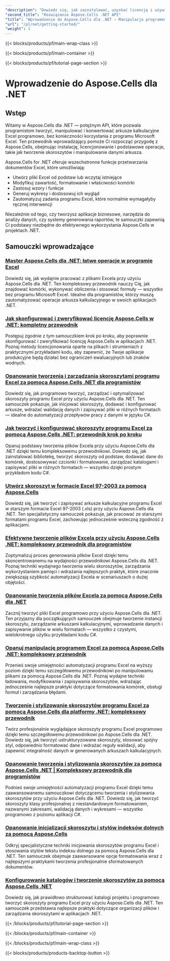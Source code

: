 ```yaml
---
"description": "Dowiedz się, jak zainstalować, uzyskać licencję i używać Aspose.Cells dla platformy .NET, korzystając z kompleksowych samouczków obejmujących podstawy tworzenia, przetwarzania i automatyzacji plików Excel."
"second_title": "Rozwiązanie Aspose.Cells .NET API"
"title": "Wprowadzenie do Aspose.Cells dla .NET — Manipulacja programem Excel"
"url": "/pl/net/getting-started/"
"weight": 1
---
```


{{< blocks/products/pf/main-wrap-class >}}

{{< blocks/products/pf/main-container >}}

{{< blocks/products/pf/tutorial-page-section >}}


# Wprowadzenie do Aspose.Cells dla .NET

## Wstęp

Witamy w Aspose.Cells dla .NET — potężnym API, które pozwala programistom tworzyć, manipulować i konwertować arkusze kalkulacyjne Excel programowo, bez konieczności korzystania z programu Microsoft Excel. Ten przewodnik wprowadzający pomoże Ci rozpocząć przygodę z Aspose.Cells, obejmując instalację, licencjonowanie i podstawowe operacje, takie jak tworzenie skoroszytów i manipulowanie danymi arkusza.

Aspose.Cells for .NET oferuje wszechstronne funkcje przetwarzania dokumentów Excel, które umożliwiają:
- Utwórz pliki Excel od podstaw lub wczytaj istniejące
- Modyfikuj zawartość, formatowanie i właściwości komórki
- Zastosuj wzory i funkcje
- Generuj wykresy i dostosowuj ich wygląd
- Zautomatyzuj zadania programu Excel, które normalnie wymagałyby ręcznej interwencji

Niezależnie od tego, czy tworzysz aplikacje biznesowe, narzędzia do analizy danych, czy systemy generowania raportów, te samouczki zapewnią Ci podstawy niezbędne do efektywnego wykorzystania Aspose.Cells w projektach .NET.

## Samouczki wprowadzające

### [Master Aspose.Cells dla .NET: łatwe operacje w programie Excel](./aspose-cells-dotnet-excel-operations)
Dowiedz się, jak wydajnie pracować z plikami Excela przy użyciu Aspose.Cells dla .NET. Ten kompleksowy przewodnik nauczy Cię, jak znajdować komórki, wykonywać obliczenia i stosować formuły — wszystko bez programu Microsoft Excel. Idealne dla programistów, którzy muszą zautomatyzować operacje arkusza kalkulacyjnego w swoich aplikacjach .NET.

### [Jak skonfigurować i zweryfikować licencję Aspose.Cells w .NET: kompletny przewodnik](./aspose-cells-license-setup-dotnet-guide)
Postępuj zgodnie z tym samouczkiem krok po kroku, aby poprawnie skonfigurować i zweryfikować licencję Aspose.Cells w aplikacjach .NET. Poznaj metody licencjonowania oparte na plikach i strumieniach z praktycznymi przykładami kodu, aby zapewnić, że Twoje aplikacje produkcyjne będą działać bez ograniczeń ewaluacyjnych lub znaków wodnych.

### [Opanowanie tworzenia i zarządzania skoroszytami programu Excel za pomocą Aspose.Cells .NET dla programistów](./aspose-cells-net-workbook-creation-management)
Dowiedz się, jak programowo tworzyć, zarządzać i optymalizować skoroszyty programu Excel przy użyciu Aspose.Cells dla .NET. Ten samouczek pokazuje, jak inicjować skoroszyty, dodawać i konfigurować arkusze, wdrażać walidację danych i zapisywać pliki w różnych formatach — idealne do automatyzacji przepływów pracy z danymi w języku C#.

### [Jak tworzyć i konfigurować skoroszyty programu Excel za pomocą Aspose.Cells .NET: przewodnik krok po kroku](./create-configure-excel-workbook-aspose-cells-net)
Opanuj podstawy tworzenia plików Excela przy użyciu Aspose.Cells dla .NET dzięki temu kompleksowemu przewodnikowi. Dowiedz się, jak zainstalować bibliotekę, tworzyć skoroszyty od podstaw, dodawać dane do komórek, dostosowywać czcionki i formatowanie, zarządzać katalogami i zapisywać pliki w różnych formatach — wszystko dzięki prostym przykładom kodu C#.

### [Utwórz skoroszyt w formacie Excel 97-2003 za pomocą Aspose.Cells](./create-save-excel-97-2003-aspose-cells-dotnet)
Dowiedz się, jak tworzyć i zapisywać arkusze kalkulacyjne programu Excel w starszym formacie Excel 97-2003 (.xls) przy użyciu Aspose.Cells dla .NET. Ten specjalistyczny samouczek pokazuje, jak pracować ze starszymi formatami programu Excel, zachowując jednocześnie wsteczną zgodność z aplikacjami.

### [Efektywne tworzenie plików Excela przy użyciu Aspose.Cells .NET: kompleksowy przewodnik dla programistów](./efficient-excel-files-aspose-cells-net)
Zoptymalizuj proces generowania plików Excel dzięki temu skoncentrowanemu na wydajności przewodnikowi Aspose.Cells dla .NET. Poznaj techniki wydajnego tworzenia wielu skoroszytów, zarządzania wykorzystaniem pamięci i wdrażania najlepszych praktyk, które znacznie zwiększają szybkość automatyzacji Excela w scenariuszach o dużej objętości.

### [Opanowanie tworzenia plików Excela za pomocą Aspose.Cells dla .NET](./excel-creation-aspose-cells-dotnet-guide)
Zacznij tworzyć pliki Excel programowo przy użyciu Aspose.Cells dla .NET. Ten przyjazny dla początkujących samouczek obejmuje tworzenie instancji skoroszytu, zarządzanie arkuszami kalkulacyjnymi, wprowadzanie danych i zapisywanie plików w wielu formatach — wszystko z czystymi, wielokrotnego użytku przykładami kodu C#.

### [Opanuj manipulację programem Excel za pomocą Aspose.Cells .NET: kompleksowy przewodnik](./excel-manipulation-aspose-cells-net-guide)
Przenieś swoje umiejętności automatyzacji programu Excel na wyższy poziom dzięki temu szczegółowemu przewodnikowi po manipulowaniu plikami za pomocą Aspose.Cells dla .NET. Poznaj wydajne techniki ładowania, modyfikowania i zapisywania skoroszytów, wdrażając jednocześnie najlepsze praktyki dotyczące formatowania komórek, obsługi formuł i zarządzania błędami.

### [Tworzenie i stylizowanie skoroszytów programu Excel za pomocą Aspose.Cells dla platformy .NET: kompleksowy przewodnik](./excel-workbook-creation-aspose-cells-dotnet)
Twórz profesjonalnie wyglądające skoroszyty programu Excel programowo dzięki temu szczegółowemu przewodnikowi po Aspose.Cells dla .NET. Dowiedz się, jak tworzyć ustrukturyzowane skoroszyty, stosować spójny styl, odpowiednio formatować dane i wdrażać reguły walidacji, aby zapewnić integralność danych w generowanych arkuszach kalkulacyjnych.

### [Opanowanie tworzenia i stylizowania skoroszytów za pomocą Aspose.Cells .NET | Kompleksowy przewodnik dla programistów](./mastering-workbook-creation-aspose-cells-net)
Podnieś swoje umiejętności automatyzacji programu Excel dzięki temu zaawansowanemu samouczkowi dotyczącemu tworzenia i stylizowania skoroszytów przy użyciu Aspose.Cells dla .NET. Dowiedz się, jak tworzyć skoroszyty klasy profesjonalnej z niestandardowym formatowaniem, nazwanymi zakresami, walidacją danych i wykresami — wszystko programowo z poziomu aplikacji C#.

### [Opanowanie inicjalizacji skoroszytu i stylów indeksów dolnych za pomocą Aspose.Cells](./mastering-workbook-initialization-subscript-styling-aspose-cells-net)
Odkryj specjalistyczne techniki inicjowania skoroszytów programu Excel i stosowania stylów tekstu indeksu dolnego za pomocą Aspose.Cells dla .NET. Ten samouczek obejmuje zaawansowane opcje formatowania wraz z najlepszymi praktykami tworzenia profesjonalnie sformatowanych dokumentów.

### [Konfigurowanie katalogów i tworzenie skoroszytów za pomocą Aspose.Cells .NET](./set-up-directories-create-workbooks-aspose-cells-dotnet)
Dowiedz się, jak prawidłowo strukturować katalogi projektu i programowo tworzyć skoroszyty programu Excel przy użyciu Aspose.Cells dla .NET. Ten samouczek przedstawia najlepsze praktyki dotyczące organizacji plików i zarządzania skoroszytami w aplikacjach .NET.


{{< /blocks/products/pf/tutorial-page-section >}}

{{< /blocks/products/pf/main-container >}}

{{< /blocks/products/pf/main-wrap-class >}}

{{< blocks/products/products-backtop-button >}}
